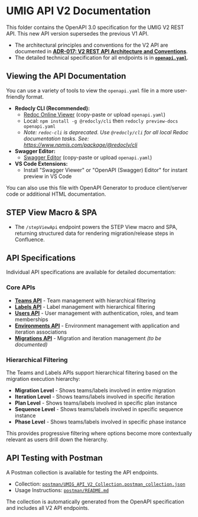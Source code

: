 # UMIG API V2 Documentation

This folder contains the OpenAPI 3.0 specification for the UMIG V2 REST API. This new API version supersedes the previous V1 API.

- The architectural principles and conventions for the V2 API are documented in **[ADR-017: V2 REST API Architecture and Conventions](../adr/ADR-017-V2-REST-API-Architecture.md)**.
- The detailed technical specification for all endpoints is in **[`openapi.yaml`](openapi.yaml)**.

## Viewing the API Documentation

You can use a variety of tools to view the `openapi.yaml` file in a more user-friendly format.

- **Redocly CLI (Recommended):**
  - [Redoc Online Viewer](https://redocly.github.io/redoc/) (copy-paste or upload `openapi.yaml`)
  - Local: `npm install -g @redocly/cli` then `redocly preview-docs openapi.yaml`
  - *Note: `redoc-cli` is deprecated. Use `@redocly/cli` for all local Redoc documentation tasks. See: <https://www.npmjs.com/package/@redocly/cli>*
- **Swagger Editor:**
  - [Swagger Editor](https://editor.swagger.io/) (copy-paste or upload `openapi.yaml`)
- **VS Code Extensions:**
  - Install "Swagger Viewer" or "OpenAPI (Swagger) Editor" for instant preview in VS Code

You can also use this file with OpenAPI Generator to produce client/server code or additional HTML documentation.

## STEP View Macro & SPA

- The `/stepViewApi` endpoint powers the STEP View macro and SPA, returning structured data for rendering migration/release steps in Confluence.

## API Specifications

Individual API specifications are available for detailed documentation:

### Core APIs
- **[Teams API](TeamsAPI.md)** - Team management with hierarchical filtering
- **[Labels API](LabelsAPI.md)** - Label management with hierarchical filtering
- **[Users API](UsersAPI.md)** - User management with authentication, roles, and team memberships
- **[Environments API](EnvironmentsAPI.md)** - Environment management with application and iteration associations
- **[Migrations API](MigrationsAPI.md)** - Migration and iteration management *(to be documented)*

### Hierarchical Filtering
The Teams and Labels APIs support hierarchical filtering based on the migration execution hierarchy:
- **Migration Level** - Shows teams/labels involved in entire migration
- **Iteration Level** - Shows teams/labels involved in specific iteration
- **Plan Level** - Shows teams/labels involved in specific plan instance
- **Sequence Level** - Shows teams/labels involved in specific sequence instance
- **Phase Level** - Shows teams/labels involved in specific phase instance

This provides progressive filtering where options become more contextually relevant as users drill down the hierarchy.

## API Testing with Postman

A Postman collection is available for testing the API endpoints.
- Collection: [`postman/UMIG_API_V2_Collection.postman_collection.json`](postman/UMIG_API_V2_Collection.postman_collection.json)
- Usage Instructions: [`postman/README.md`](postman/README.md)

The collection is automatically generated from the OpenAPI specification and includes all V2 API endpoints.
